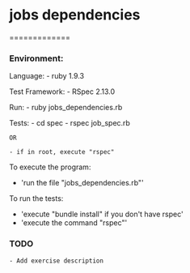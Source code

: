 # jobs dependencies

=============

### Environment:
  Language:
    - ruby 1.9.3

  Test Framework:
    - RSpec 2.13.0

  Run:
    - ruby jobs_dependencies.rb

  Tests:
    - cd spec
    - rspec job_spec.rb

    OR

    - if in root, execute "rspec"


To execute the program:
  - 'run the file "jobs_dependencies.rb"'

To run the tests:
  - 'execute "bundle install" if you don't have rspec'
  - 'execute the command "rspec"'


  ### TODO
    - Add exercise description
